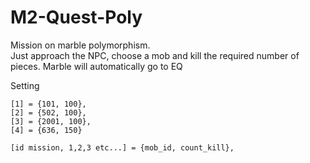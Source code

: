 # M2-Quest-Poly

Mission on marble polymorphism.  
Just approach the NPC, choose a mob and kill the required number of pieces. Marble will automatically go to EQ  

Setting
```
[1] = {101, 100},
[2] = {502, 100},
[3] = {2001, 100},
[4] = {636, 150}
```

```
[id mission, 1,2,3 etc...] = {mob_id, count_kill},
```

